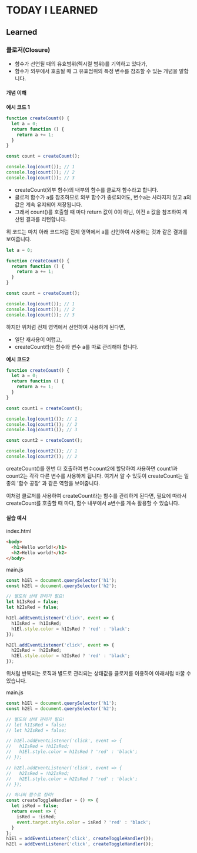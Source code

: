 # TODAY I LEARNED

## Learned

### 클로저(Closure)

- 함수가 선언될 때의 유효범위(렉시컬 범위)를 기억하고 있다가,
- 함수가 외부에서 호출될 때 그 유효범위의 특정 변수를 참조할 수 있는 개념을 말합니다.

#### 개념 이해

**예시 코드 1**

```javascript
function createCount() {
  let a = 0;
  return function () {
    return a += 1;
  }
}

const count = createCount();

console.log(count()); // 1
console.log(count()); // 2
console.log(count()); // 3
```

- createCount(외부 함수)의 내부의 함수를 클로저 함수라고 합니다.
- 클로저 함수가 a를 참조하므로 외부 함수가 종료되어도, 변수a는 사라지지 않고 a의 값은 계속 유지되어 저장됩니다.
- 그래서 count()를 호출할 때 마다 return 값이 0이 아닌, 이전 a 값을 참조하여 계산된 결과를 리턴합니다.

위 코드는 마치 아래 코드처럼 전체 영역에서 a를 선언하여 사용하는 것과 같은 결과를 보여줍니다.

```javascript
let a = 0;

function createCount() {
  return function () {
    return a += 1;
  }
}

const count = createCount();

console.log(count()); // 1
console.log(count()); // 2
console.log(count()); // 3
```

하지만 위처럼 전체 영역에서 선언하여 사용하게 된다면,

- 일단 재사용이 어렵고,
- createCount라는 함수와 변수 a를 따로 관리해야 합니다.

**예시 코드2**

```javascript
function createCount() {
  let a = 0;
  return function () {
    return a += 1;
  }
}

const count1 = createCount();

console.log(count1()); // 1
console.log(count1()); // 2
console.log(count1()); // 3

const count2 = createCount();

console.log(count2()); // 1
console.log(count2()); // 2
```

createCount()를 한번 더 호출하여 변수count2에 할당하여 사용하면 count1과 count2는 각각 다른 변수를 사용하게 됩니다. 여기서 알 수 있듯이 createCount는 일종의 '함수 공장' 과 같은 역할을 보여줍니다.

이처럼 클로저를 사용하여 createCount라는 함수를 관리하게 된다면, 필요에 따라서 createCount를 호출할 때 마다, 함수 내부에서 a변수를 계속 활용할 수 있습니다.

#### 실습 예시

index.html

```html
<body>
  <h1>Hello world!</h1>
  <h2>Hello world!</h2>
</body>
```

main.js

```javascript
const h1El = document.querySelector('h1');
const h2El = document.querySelector('h2');

// 별도의 상태 관리가 필요!
let h1IsRed = false;
let h2IsRed = false;

h1El.addEventListener('click', event => {
  h1IsRed = !h1IsRed;
  h1El.style.color = h1IsRed ? 'red' : 'black';
});

h2El.addEventListener('click', event => {
  h2IsRed = !h2IsRed;
  h2El.style.color = h2IsRed ? 'red' : 'black';
});
```

위처럼 반복되는 로직과 별도로 관리되는 상태값을 클로저를 이용하여 아래처럼 바꿀 수 있습니다.

main.js

```javascript
const h1El = document.querySelector('h1');
const h2El = document.querySelector('h2');

// 별도의 상태 관리가 필요!
// let h1IsRed = false;
// let h2IsRed = false;

// h1El.addEventListener('click', event => {
//   h1IsRed = !h1IsRed;
//   h1El.style.color = h1IsRed ? 'red' : 'black';
// });

// h2El.addEventListener('click', event => {
//   h2IsRed = !h2IsRed;
//   h2El.style.color = h2IsRed ? 'red' : 'black';
// });

// 하나의 함수로 정리!
const createToggleHandler = () => {
  let isRed = false;
  return event => {
    isRed = !isRed;
    event.target.style.color = isRed ? 'red' : 'black';
  }
};
h1El = addEventListener('click', createToggleHandler());
h2El = addEventListener('click', createToggleHandler());
```

